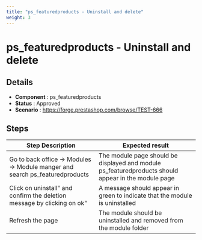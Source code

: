 ```yaml
---
title: "ps_featuredproducts - Uninstall and delete"
weight: 3
---
```


# ps_featuredproducts - Uninstall and delete
## Details
* **Component** : ps_featuredproducts
* **Status** : Approved
* **Scenario** : https://forge.prestashop.com/browse/TEST-666

## Steps
| Step Description | Expected result |
| ----- | ----- |
| Go to back office -> Modules -> Module manger and search ps_featuredproducts | The module page should be displayed and module ps_featuredproducts should appear in the module page |
| Click on uninstall" and confirm the deletion message by clicking on ok" | A message should appear in green to indicate that the module is uninstalled |
| Refresh the page | The module should be uninstalled and removed from the module folder |
